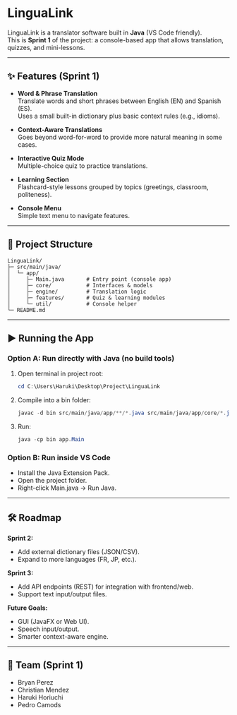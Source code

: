 # LinguaLink

LinguaLink is a translator software built in **Java** (VS Code friendly).  
This is **Sprint 1** of the project: a console-based app that allows translation, quizzes, and mini-lessons.

---

## ✨ Features (Sprint 1)

- **Word & Phrase Translation**  
  Translate words and short phrases between English (EN) and Spanish (ES).  
  Uses a small built-in dictionary plus basic context rules (e.g., idioms).

- **Context-Aware Translations**  
  Goes beyond word-for-word to provide more natural meaning in some cases.

- **Interactive Quiz Mode**  
  Multiple-choice quiz to practice translations.

- **Learning Section**  
  Flashcard-style lessons grouped by topics (greetings, classroom, politeness).

- **Console Menu**  
  Simple text menu to navigate features.

---

## 📂 Project Structure

`LinguaLink/`  
`├─ src/main/java/`  
`│  └─ app/`  
`│     ├─ Main.java       # Entry point (console app)`  
`│     ├─ core/           # Interfaces & models`  
`│     ├─ engine/         # Translation logic`  
`│     ├─ features/       # Quiz & learning modules`  
`│     └─ util/           # Console helper`  
`└─ README.md`

---

## ▶️ Running the App

### Option A: Run directly with Java (no build tools)

1. Open terminal in project root:
   ```powershell
   cd C:\Users\Haruki\Desktop\Project\LinguaLink
   ```
2. Compile into a bin folder:
   ```powershell
   javac -d bin src/main/java/app/**/*.java src/main/java/app/core/*.java src/main/java/app/engine/*.java src/main/java/app/features/*.java src/main/java/app/util/*.java
   ```
3. Run:
   ```powershell
   java -cp bin app.Main
   ```

### Option B: Run inside VS Code
- Install the Java Extension Pack.
- Open the project folder.
- Right-click Main.java → Run Java.

---

## 🛠 Roadmap

**Sprint 2:**
- Add external dictionary files (JSON/CSV).
- Expand to more languages (FR, JP, etc.).

**Sprint 3:**
- Add API endpoints (REST) for integration with frontend/web.
- Support text input/output files.

**Future Goals:**
- GUI (JavaFX or Web UI).
- Speech input/output.
- Smarter context-aware engine.

---

## 👥 Team (Sprint 1)
- Bryan Perez
- Christian Mendez
- Haruki Horiuchi
- Pedro Camods
